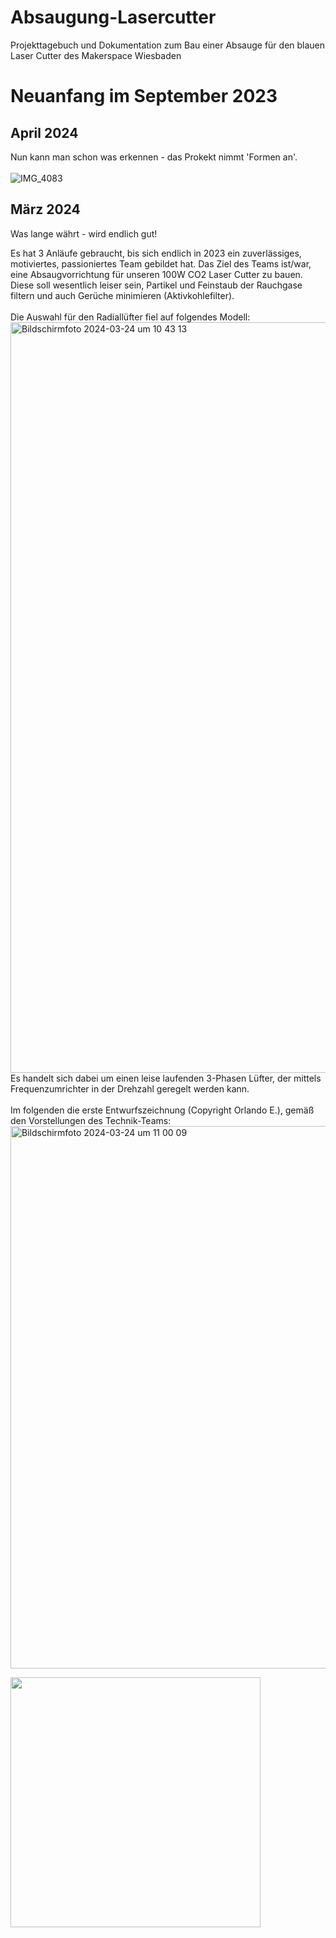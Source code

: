 # Absaugung-Lasercutter
Projekttagebuch und Dokumentation zum Bau einer Absauge für den blauen Laser Cutter des Makerspace Wiesbaden
# Neuanfang im September 2023
## April 2024
Nun kann man schon was erkennen - das Prokekt nimmt 'Formen an'.<br><br>
![IMG_4083](https://github.com/makerspace-wi/Absaugung-Lasercutter/assets/42463588/7caaabd1-d47c-443e-bb37-2cc0cce74798)
## März 2024
Was lange währt - wird endlich gut!

Es hat 3 Anläufe gebraucht, bis sich endlich in 2023 ein zuverlässiges, motiviertes, passioniertes Team gebildet hat. Das Ziel des Teams ist/war, eine Absaugvorrichtung für unseren 100W CO2 Laser Cutter zu bauen.
Diese soll wesentlich leiser sein, Partikel und Feinstaub der Rauchgase filtern und auch Gerüche minimieren (Aktivkohlefilter).
<br><br>
Die Auswahl für den Radiallüfter fiel auf folgendes Modell:
<img width="1201" alt="Bildschirmfoto 2024-03-24 um 10 43 13" src="https://github.com/makerspace-wi/Absaugung-Lasercutter/assets/42463588/28276b9f-f6ed-42b6-bb7f-64bb34a18ba6">
<br>Es handelt sich dabei um einen leise laufenden 3-Phasen Lüfter, der mittels Frequenzumrichter in der Drehzahl geregelt werden kann.
<br><br>
Im folgenden die erste Entwurfszeichnung (Copyright Orlando E.), gemäß den Vorstellungen des Technik-Teams:<br>
<img width="868" alt="Bildschirmfoto 2024-03-24 um 11 00 09" src="https://github.com/makerspace-wi/Absaugung-Lasercutter/assets/42463588/21055f00-2300-48db-9dea-afb4f44dce12">

<img src="https://user-images.githubusercontent.com/42463588/142736131-a84f6ed4-6690-4161-a7e6-33251ddabb04.jpg" width="400">


